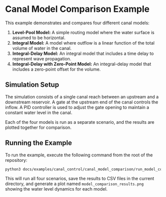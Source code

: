 # Canal Model Comparison Example

This example demonstrates and compares four different canal models:
1.  **Level-Pool Model:** A simple routing model where the water surface is assumed to be horizontal.
2.  **Integral Model:** A model where outflow is a linear function of the total volume of water in the canal.
3.  **Integral-Delay Model:** An integral model that includes a time delay to represent wave propagation.
4.  **Integral-Delay with Zero-Point Model:** An integral-delay model that includes a zero-point offset for the volume.

## Simulation Setup

The simulation consists of a single canal reach between an upstream and a downstream reservoir. A gate at the upstream end of the canal controls the inflow. A PID controller is used to adjust the gate opening to maintain a constant water level in the canal.

Each of the four models is run as a separate scenario, and the results are plotted together for comparison.

## Running the Example

To run the example, execute the following command from the root of the repository:

```bash
python3 docs/examples/canal_control/canal_model_comparison/run_model_comparison.py
```

This will run all four scenarios, save the results to CSV files in the current directory, and generate a plot named `model_comparison_results.png` showing the water level dynamics for each model.
